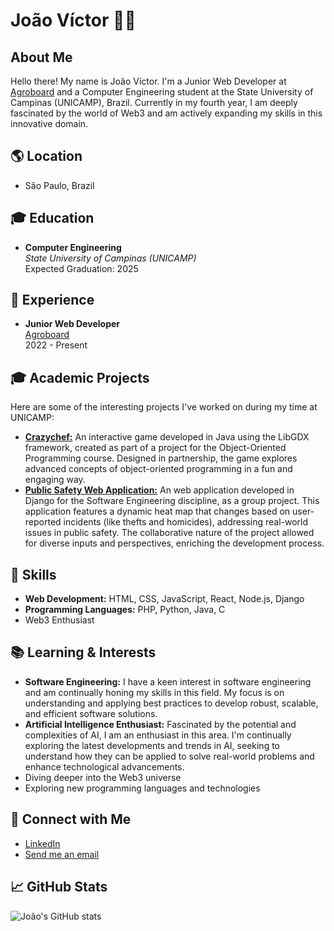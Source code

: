 # João Víctor 👨‍💻

## About Me

Hello there! My name is João Víctor. I'm a Junior Web Developer at [Agroboard](https://agroboard.com.br/) and a Computer Engineering student at the State University of Campinas (UNICAMP), Brazil. Currently in my fourth year, I am deeply fascinated by the world of Web3 and am actively expanding my skills in this innovative domain.

## 🌎 Location
- São Paulo, Brazil

## 🎓 Education
- **Computer Engineering**  
  _State University of Campinas (UNICAMP)_  
  Expected Graduation: 2025

## 💼 Experience
- **Junior Web Developer**  
  [Agroboard](https://agroboard.com.br/)  
  2022 - Present
  
## 🎓 Academic Projects
Here are some of the interesting projects I've worked on during my time at UNICAMP:
- **[Crazychef:](https://github.com/F0rJava/MC322-Colab/tree/main/Crazychef)** An interactive game developed in Java using the LibGDX framework, created as part of a project for the Object-Oriented Programming course. Designed in partnership, the game explores advanced concepts of object-oriented programming in a fun and engaging way.
- **[Public Safety Web Application:](https://github.com/MC426-2s2023/MC426)** An web application developed in Django for the Software Engineering discipline, as a group project. This application features a dynamic heat map that changes based on user-reported incidents (like thefts and homicides), addressing real-world issues in public safety. The collaborative nature of the project allowed for diverse inputs and perspectives, enriching the development process.

## 🚀 Skills
- **Web Development:** HTML, CSS, JavaScript, React, Node.js, Django
- **Programming Languages:** PHP, Python, Java, C
- Web3 Enthusiast

## 📚 Learning & Interests
- **Software Engineering:** I have a keen interest in software engineering and am continually honing my skills in this field. My focus is on understanding and applying best practices to develop robust, scalable, and efficient software solutions.
- **Artificial Intelligence Enthusiast:** Fascinated by the potential and complexities of AI, I am an enthusiast in this area. I'm continually exploring the latest developments and trends in AI, seeking to understand how they can be applied to solve real-world problems and enhance technological advancements.
- Diving deeper into the Web3 universe
- Exploring new programming languages and technologies

## 🤝 Connect with Me
- [LinkedIn](https://www.linkedin.com/in/jo%C3%A3o-v%C3%ADctor-santos-oliveira-01a5a117a/)
- [Send me an email](mailto:joaovictorso@hotmail.com.br)

## 📈 GitHub Stats
![João's GitHub stats](https://github-readme-stats.vercel.app/api?username=joaovsoliveira&show_icons=true)


